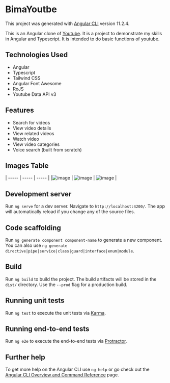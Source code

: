 # BimaYoutbe

This project was generated with [Angular CLI](https://github.com/angular/angular-cli) version 11.2.4.

This is an Angular clone of [Youtube](https://www.youtube.com/). It is a project to demonstrate my skills in Angular and Typescript. It is intended to do basic functions of youtube.


## Technologies Used
- Angular
- Typescript
- Tailwind CSS
- Angular Font Awesome
- RxJS
- Youtube Data API v3

## Features
- Search for videos
- View video details
- View related videos
- Watch video
- View video categories
- Voice search (built from scratch)

## Images Table
| ----- | ----- | ----- |
|![image](https://user-images.githubusercontent.com/87859583/185899116-e417b423-604f-4558-b0e2-f006d6fb2cf3.png)
 | ![image](https://user-images.githubusercontent.com/87859583/185899358-84d27aab-906d-4850-bf6c-cca5fd94aa67.png)
 | ![image](https://user-images.githubusercontent.com/87859583/185899454-99506f29-46f1-40cf-8e22-68f89056f6be.png)
 |

## Development server

Run `ng serve` for a dev server. Navigate to `http://localhost:4200/`. The app will automatically reload if you change any of the source files.

## Code scaffolding

Run `ng generate component component-name` to generate a new component. You can also use `ng generate directive|pipe|service|class|guard|interface|enum|module`.

## Build

Run `ng build` to build the project. The build artifacts will be stored in the `dist/` directory. Use the `--prod` flag for a production build.

## Running unit tests

Run `ng test` to execute the unit tests via [Karma](https://karma-runner.github.io).

## Running end-to-end tests

Run `ng e2e` to execute the end-to-end tests via [Protractor](http://www.protractortest.org/).

## Further help

To get more help on the Angular CLI use `ng help` or go check out the [Angular CLI Overview and Command Reference](https://angular.io/cli) page.
